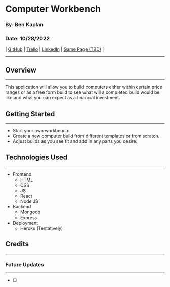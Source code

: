 # Computer Workbench

### By: Ben Kaplan

### Date: 10/28/2022

| [GitHub](https://github.com/JBenKaplan) | [Trello](https://trello.com/b/aBLRMNPP/computer-workbench) | [LinkedIn](https://www.linkedin.com/in/jbenkaplan/) | [Game Page (TBD)]() |

---

## Overview

---

This application will allow you to build computers either within certain price ranges or as a free form build to see what will a completed build would be like and what you can expect as a financial investment.

## Getting Started

---

- Start your own workbench.
- Create a new computer build from different templates or from scratch.
- Adjust builds as you see fit and add in any parts you desire.

## Technologies Used

---

- Frontend
  - HTML
  - CSS
  - JS
  - React
  - Node JS
- Backend
  - Mongodb
  - Express
- Deployment
  - Heroku (Tentatively)

## Credits

---

### Future Updates

---

- [ ]

